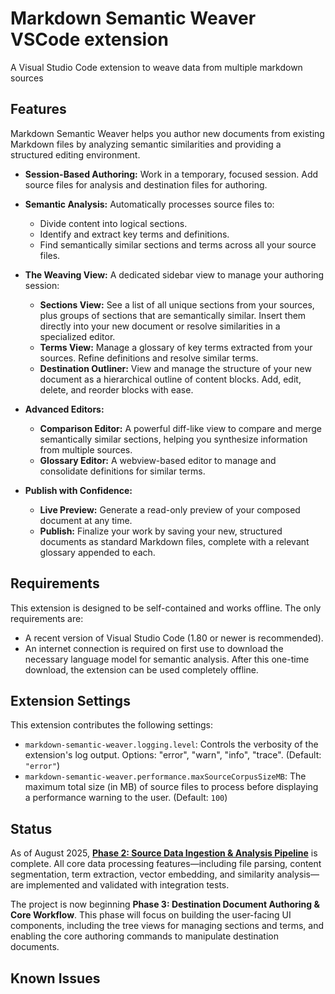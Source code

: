 # Markdown Semantic Weaver VSCode extension

A Visual Studio Code extension to weave data from multiple markdown sources

## Features

Markdown Semantic Weaver helps you author new documents from existing Markdown files by analyzing semantic similarities and providing a structured editing environment.

- **Session-Based Authoring:** Work in a temporary, focused session. Add source files for analysis and destination files for authoring.

- **Semantic Analysis:** Automatically processes source files to:

  - Divide content into logical sections.
  - Identify and extract key terms and definitions.
  - Find semantically similar sections and terms across all your source files.

- **The Weaving View:** A dedicated sidebar view to manage your authoring session:

  - **Sections View:** See a list of all unique sections from your sources, plus groups of sections that are semantically similar. Insert them directly into your new document or resolve similarities in a specialized editor.
  - **Terms View:** Manage a glossary of key terms extracted from your sources. Refine definitions and resolve similar terms.
  - **Destination Outliner:** View and manage the structure of your new document as a hierarchical outline of content blocks. Add, edit, delete, and reorder blocks with ease.

- **Advanced Editors:**

  - **Comparison Editor:** A powerful diff-like view to compare and merge semantically similar sections, helping you synthesize information from multiple sources.
  - **Glossary Editor:** A webview-based editor to manage and consolidate definitions for similar terms.

- **Publish with Confidence:**
  - **Live Preview:** Generate a read-only preview of your composed document at any time.
  - **Publish:** Finalize your work by saving your new, structured documents as standard Markdown files, complete with a relevant glossary appended to each.

## Requirements

This extension is designed to be self-contained and works offline. The only requirements are:

- A recent version of Visual Studio Code (1.80 or newer is recommended).
- An internet connection is required on first use to download the necessary language model for semantic analysis. After this one-time download, the extension can be used completely offline.

## Extension Settings

This extension contributes the following settings:

- `markdown-semantic-weaver.logging.level`: Controls the verbosity of the extension's log output. Options: "error", "warn", "info", "trace". (Default: `"error"`)
- `markdown-semantic-weaver.performance.maxSourceCorpusSizeMB`: The maximum total size (in MB) of source files to process before displaying a performance warning to the user. (Default: `100`)

## Status

As of August 2025, [**Phase 2: Source Data Ingestion & Analysis Pipeline**](docs/03_phased_implementation_plan.md) is complete. All core data processing features—including file parsing, content segmentation, term extraction, vector embedding, and similarity analysis—are implemented and validated with integration tests.

The project is now beginning **Phase 3: Destination Document Authoring & Core Workflow**. This phase will focus on building the user-facing UI components, including the tree views for managing sections and terms, and enabling the core authoring commands to manipulate destination documents.

## Known Issues
